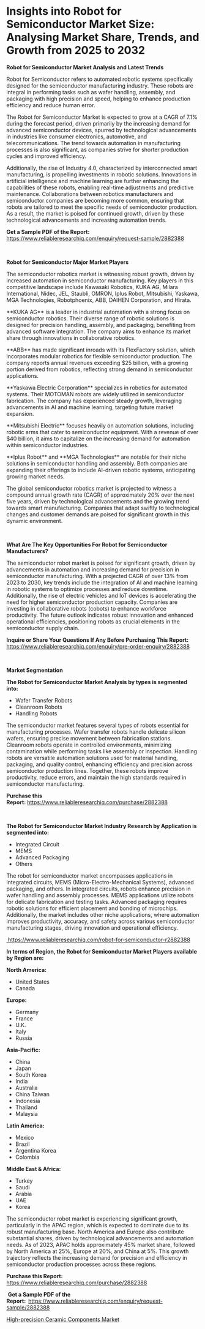 <p><h1>Insights into Robot for Semiconductor Market Size: Analysing Market Share, Trends, and Growth from 2025 to 2032</h1></p><p><strong>Robot for Semiconductor Market Analysis and Latest Trends</strong></p>
<p><p>Robot for Semiconductor refers to automated robotic systems specifically designed for the semiconductor manufacturing industry. These robots are integral in performing tasks such as wafer handling, assembly, and packaging with high precision and speed, helping to enhance production efficiency and reduce human error.</p><p>The Robot for Semiconductor Market is expected to grow at a CAGR of 7.1% during the forecast period, driven primarily by the increasing demand for advanced semiconductor devices, spurred by technological advancements in industries like consumer electronics, automotive, and telecommunications. The trend towards automation in manufacturing processes is also significant, as companies strive for shorter production cycles and improved efficiency.</p><p>Additionally, the rise of Industry 4.0, characterized by interconnected smart manufacturing, is propelling investments in robotic solutions. Innovations in artificial intelligence and machine learning are further enhancing the capabilities of these robots, enabling real-time adjustments and predictive maintenance. Collaborations between robotics manufacturers and semiconductor companies are becoming more common, ensuring that robots are tailored to meet the specific needs of semiconductor production. As a result, the market is poised for continued growth, driven by these technological advancements and increasing automation trends.</p></p>
<p><strong>Get a Sample PDF of the Report:&nbsp;</strong> <a href="https://www.reliableresearchiq.com/enquiry/request-sample/2882388?utm_campaign=3106&utm_medium=2&utm_source=Github&utm_content=ia&utm_term=13032025&utm_id=robot-for-semiconductor">https://www.reliableresearchiq.com/enquiry/request-sample/2882388</a></p>
<p>&nbsp;</p>
<p><strong>Robot for Semiconductor Major Market Players</strong></p>
<p><p>The semiconductor robotics market is witnessing robust growth, driven by increased automation in semiconductor manufacturing. Key players in this competitive landscape include Kawasaki Robotics, KUKA AG, Milara International, Nidec, JEL, Staubli, OMRON, Iplus Robot, Mitsubishi, Yaskawa, MGA Technologies, Robotphoenix, ABB, DAIHEN Corporation, and Hirata.</p><p>**KUKA AG** is a leader in industrial automation with a strong focus on semiconductor robotics. Their diverse range of robotic solutions is designed for precision handling, assembly, and packaging, benefiting from advanced software integration. The company aims to enhance its market share through innovations in collaborative robotics.</p><p>**ABB** has made significant inroads with its FlexFactory solution, which incorporates modular robotics for flexible semiconductor production. The company reports annual revenues exceeding $25 billion, with a growing portion derived from robotics, reflecting strong demand in semiconductor applications.</p><p>**Yaskawa Electric Corporation** specializes in robotics for automated systems. Their MOTOMAN robots are widely utilized in semiconductor fabrication. The company has experienced steady growth, leveraging advancements in AI and machine learning, targeting future market expansion.</p><p>**Mitsubishi Electric** focuses heavily on automation solutions, including robotic arms that cater to semiconductor equipment. With a revenue of over $40 billion, it aims to capitalize on the increasing demand for automation within semiconductor industries.</p><p>**Iplus Robot** and **MGA Technologies** are notable for their niche solutions in semiconductor handling and assembly. Both companies are expanding their offerings to include AI-driven robotic systems, anticipating growing market needs.</p><p>The global semiconductor robotics market is projected to witness a compound annual growth rate (CAGR) of approximately 20% over the next five years, driven by technological advancements and the growing trend towards smart manufacturing. Companies that adapt swiftly to technological changes and customer demands are poised for significant growth in this dynamic environment.</p></p>
<p>&nbsp;</p>
<p><strong>What Are The Key Opportunities For Robot for Semiconductor Manufacturers?</strong></p>
<p><p>The semiconductor robot market is poised for significant growth, driven by advancements in automation and increasing demand for precision in semiconductor manufacturing. With a projected CAGR of over 13% from 2023 to 2030, key trends include the integration of AI and machine learning in robotic systems to optimize processes and reduce downtime. Additionally, the rise of electric vehicles and IoT devices is accelerating the need for higher semiconductor production capacity. Companies are investing in collaborative robots (cobots) to enhance workforce productivity. The future outlook indicates robust innovation and enhanced operational efficiencies, positioning robots as crucial elements in the semiconductor supply chain.</p></p>
<p><strong>Inquire or Share Your Questions If Any Before Purchasing This Report:</strong> <a href="https://www.reliableresearchiq.com/enquiry/pre-order-enquiry/2882388?utm_campaign=3106&utm_medium=2&utm_source=Github&utm_content=ia&utm_term=13032025&utm_id=robot-for-semiconductor">https://www.reliableresearchiq.com/enquiry/pre-order-enquiry/2882388</a></p>
<p>&nbsp;</p>
<p><strong>Market Segmentation</strong></p>
<p><strong>The Robot for Semiconductor Market Analysis by types is segmented into:</strong></p>
<p><ul><li>Wafer Transfer Robots</li><li>Cleanroom Robots</li><li>Handling Robots</li></ul></p>
<p><p>The semiconductor market features several types of robots essential for manufacturing processes. Wafer transfer robots handle delicate silicon wafers, ensuring precise movement between fabrication stations. Cleanroom robots operate in controlled environments, minimizing contamination while performing tasks like assembly or inspection. Handling robots are versatile automation solutions used for material handling, packaging, and quality control, enhancing efficiency and precision across semiconductor production lines. Together, these robots improve productivity, reduce errors, and maintain the high standards required in semiconductor manufacturing.</p></p>
<p><strong>Purchase this Report:&nbsp;</strong><a href="https://www.reliableresearchiq.com/purchase/2882388?utm_campaign=3106&utm_medium=2&utm_source=Github&utm_content=ia&utm_term=13032025&utm_id=robot-for-semiconductor">https://www.reliableresearchiq.com/purchase/2882388</a></p>
<p>&nbsp;</p>
<p><strong>The Robot for Semiconductor Market Industry Research by Application is segmented into:</strong></p>
<p><ul><li>Integrated Circuit</li><li>MEMS</li><li>Advanced Packaging</li><li>Others</li></ul></p>
<p><p>The robot for semiconductor market encompasses applications in integrated circuits, MEMS (Micro-Electro-Mechanical Systems), advanced packaging, and others. In integrated circuits, robots enhance precision in wafer handling and assembly processes. MEMS applications utilize robots for delicate fabrication and testing tasks. Advanced packaging requires robotic solutions for efficient placement and bonding of microchips. Additionally, the market includes other niche applications, where automation improves productivity, accuracy, and safety across various semiconductor manufacturing stages, driving innovation and operational efficiency.</p></p>
<p><a href="https://www.reliableresearchiq.com/robot-for-semiconductor-r2882388?utm_campaign=3106&utm_medium=2&utm_source=Github&utm_content=ia&utm_term=13032025&utm_id=robot-for-semiconductor">&nbsp;https://www.reliableresearchiq.com/robot-for-semiconductor-r2882388</a></p>
<p><strong>In terms of Region, the Robot for Semiconductor Market Players available by Region are:</strong></p>
<p>
    <p> <strong> North America: </strong>
        <ul>
            <li>United States</li>
            <li>Canada</li>
        </ul>
        </p> 
    <p> <strong> Europe: </strong>
        <ul>
            <li>Germany</li>
            <li>France</li>
            <li>U.K.</li>
            <li>Italy</li>
            <li>Russia</li>
        </ul>
        </p> 
    <p> <strong> Asia-Pacific: </strong>
        <ul>
            <li>China</li>
            <li>Japan</li>
            <li>South Korea</li>
            <li>India</li>
            <li>Australia</li>
            <li>China Taiwan</li>
            <li>Indonesia</li>
            <li>Thailand</li>
            <li>Malaysia</li>
        </ul>
        </p> 
    <p> <strong> Latin America: </strong>
        <ul>
            <li>Mexico</li>
            <li>Brazil</li>
            <li>Argentina Korea</li>
            <li>Colombia</li>
        </ul>
        </p> 
    <p> <strong> Middle East & Africa: </strong>
        <ul>
            <li>Turkey</li>
            <li>Saudi</li>
            <li>Arabia</li>
            <li>UAE</li>
            <li>Korea</li>
        </ul>
    </p>
    </p>
<p><p>The semiconductor robot market is experiencing significant growth, particularly in the APAC region, which is expected to dominate due to its robust manufacturing base. North America and Europe also contribute substantial shares, driven by technological advancements and automation needs. As of 2023, APAC holds approximately 45% market share, followed by North America at 25%, Europe at 20%, and China at 5%. This growth trajectory reflects the increasing demand for precision and efficiency in semiconductor production processes across these regions.</p></p>
<p><strong>Purchase this Report: </strong><a href="https://www.reliableresearchiq.com/purchase/2882388?utm_campaign=3106&utm_medium=2&utm_source=Github&utm_content=ia&utm_term=13032025&utm_id=robot-for-semiconductor">https://www.reliableresearchiq.com/purchase/2882388</a></p>
<p>&nbsp;<strong>Get a Sample PDF of the Report:&nbsp;&nbsp;</strong><a href="https://www.reliableresearchiq.com/enquiry/request-sample/2882388?utm_campaign=3106&utm_medium=2&utm_source=Github&utm_content=ia&utm_term=13032025&utm_id=robot-for-semiconductor">https://www.reliableresearchiq.com/enquiry/request-sample/2882388</a></p>
<p><strong></strong></p>
<p><p><a href="https://github.com/lalolatiot/Market-Research-Report-List-1/blob/main/high-precision-ceramic-components-market.md?utm_campaign=3106&utm_medium=2&utm_source=Github&utm_content=ia&utm_term=13032025&utm_id=robot-for-semiconductor">High-precision Ceramic Components Market</a></p></p>